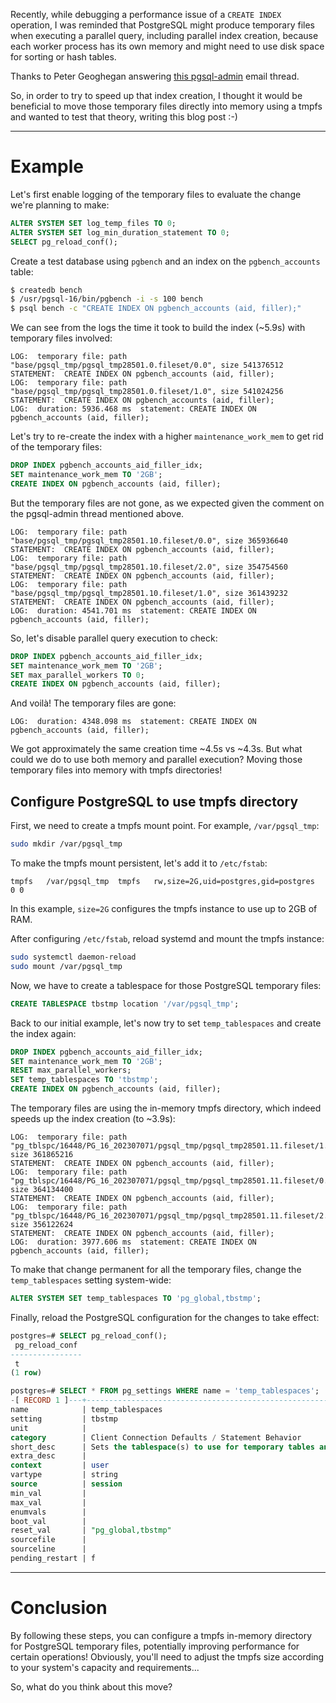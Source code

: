 <!-- ---
layout: post
title: In-memory disk for temporary files
# To generate formatted date, run LC_TIME=C date +"%F %T %z"
# date: YYYY-MM-DD hh:mm:ss -0000
--- -->

Recently, while debugging a performance issue of a `CREATE INDEX` operation, I was reminded that PostgreSQL might produce temporary files when executing a parallel query, including parallel index creation, because each worker process has its own memory and might need to use disk space for sorting or hash tables.

Thanks to Peter Geoghegan answering [this pgsql-admin](https://www.postgresql.org/message-id/flat/13fa6c59-16bc-9945-f913-2e0c58d34d12@portavita.eu) email thread.

So, in order to try to speed up that index creation, I thought it would be beneficial to move those temporary files directly into memory using a tmpfs and wanted to test that theory, writing this blog post :-)

<!--MORE-->

-----

# Example

Let's first enable logging of the temporary files to evaluate the change we're planning to make:

```sql
ALTER SYSTEM SET log_temp_files TO 0;
ALTER SYSTEM SET log_min_duration_statement TO 0;
SELECT pg_reload_conf();
```

Create a test database using `pgbench` and an index on the `pgbench_accounts` table:

```bash
$ createdb bench
$ /usr/pgsql-16/bin/pgbench -i -s 100 bench
$ psql bench -c "CREATE INDEX ON pgbench_accounts (aid, filler);"
```

We can see from the logs the time it took to build the index (~5.9s) with temporary files involved:

```
LOG:  temporary file: path "base/pgsql_tmp/pgsql_tmp28501.0.fileset/0.0", size 541376512
STATEMENT:  CREATE INDEX ON pgbench_accounts (aid, filler);
LOG:  temporary file: path "base/pgsql_tmp/pgsql_tmp28501.0.fileset/1.0", size 541024256
STATEMENT:  CREATE INDEX ON pgbench_accounts (aid, filler);
LOG:  duration: 5936.468 ms  statement: CREATE INDEX ON pgbench_accounts (aid, filler);
```

Let's try to re-create the index with a higher `maintenance_work_mem` to get rid of the temporary files:

```sql
DROP INDEX pgbench_accounts_aid_filler_idx;
SET maintenance_work_mem TO '2GB';
CREATE INDEX ON pgbench_accounts (aid, filler);
```

But the temporary files are not gone, as we expected given the comment on the pgsql-admin thread mentioned above.

```
LOG:  temporary file: path "base/pgsql_tmp/pgsql_tmp28501.10.fileset/0.0", size 365936640
STATEMENT:  CREATE INDEX ON pgbench_accounts (aid, filler);
LOG:  temporary file: path "base/pgsql_tmp/pgsql_tmp28501.10.fileset/2.0", size 354754560
STATEMENT:  CREATE INDEX ON pgbench_accounts (aid, filler);
LOG:  temporary file: path "base/pgsql_tmp/pgsql_tmp28501.10.fileset/1.0", size 361439232
STATEMENT:  CREATE INDEX ON pgbench_accounts (aid, filler);
LOG:  duration: 4541.701 ms  statement: CREATE INDEX ON pgbench_accounts (aid, filler);
```

So, let's disable parallel query execution to check:

```sql
DROP INDEX pgbench_accounts_aid_filler_idx;
SET maintenance_work_mem TO '2GB';
SET max_parallel_workers TO 0;
CREATE INDEX ON pgbench_accounts (aid, filler);
```

And voilà! The temporary files are gone:

```
LOG:  duration: 4348.098 ms  statement: CREATE INDEX ON pgbench_accounts (aid, filler);
```

We got approximately the same creation time ~4.5s vs ~4.3s.
But what could we do to use both memory and parallel execution? Moving those temporary files into memory with tmpfs directories!

## Configure PostgreSQL to use tmpfs directory

First, we need to create a tmpfs mount point. For example, `/var/pgsql_tmp`:

```bash
sudo mkdir /var/pgsql_tmp
```

To make the tmpfs mount persistent, let's add it to `/etc/fstab`:

```
tmpfs   /var/pgsql_tmp  tmpfs   rw,size=2G,uid=postgres,gid=postgres    0 0
```

In this example, `size=2G` configures the tmpfs instance to use up to 2GB of RAM.

After configuring `/etc/fstab`, reload systemd and mount the tmpfs instance:

```bash
sudo systemctl daemon-reload
sudo mount /var/pgsql_tmp
```

Now, we have to create a tablespace for those PostgreSQL temporary files:

```sql
CREATE TABLESPACE tbstmp location '/var/pgsql_tmp';
```

Back to our initial example, let's now try to set `temp_tablespaces` and create the index again:

```sql
DROP INDEX pgbench_accounts_aid_filler_idx;
SET maintenance_work_mem TO '2GB';
RESET max_parallel_workers;
SET temp_tablespaces TO 'tbstmp';
CREATE INDEX ON pgbench_accounts (aid, filler);
```

The temporary files are using the in-memory tmpfs directory, which indeed speeds up the index creation (to ~3.9s):

```
LOG:  temporary file: path "pg_tblspc/16448/PG_16_202307071/pgsql_tmp/pgsql_tmp28501.11.fileset/1.0", size 361865216
STATEMENT:  CREATE INDEX ON pgbench_accounts (aid, filler);
LOG:  temporary file: path "pg_tblspc/16448/PG_16_202307071/pgsql_tmp/pgsql_tmp28501.11.fileset/0.0", size 364134400
STATEMENT:  CREATE INDEX ON pgbench_accounts (aid, filler);
LOG:  temporary file: path "pg_tblspc/16448/PG_16_202307071/pgsql_tmp/pgsql_tmp28501.11.fileset/2.0", size 356122624
STATEMENT:  CREATE INDEX ON pgbench_accounts (aid, filler);
LOG:  duration: 3977.606 ms  statement: CREATE INDEX ON pgbench_accounts (aid, filler);
```

To make that change permanent for all the temporary files, change the `temp_tablespaces` setting system-wide:

```sql
ALTER SYSTEM SET temp_tablespaces TO 'pg_global,tbstmp';
```

Finally, reload the PostgreSQL configuration for the changes to take effect:

```sql
postgres=# SELECT pg_reload_conf();
 pg_reload_conf
----------------
 t
(1 row)

postgres=# SELECT * FROM pg_settings WHERE name = 'temp_tablespaces';
-[ RECORD 1 ]---+-------------------------------------------------------------------
name            | temp_tablespaces
setting         | tbstmp
unit            |
category        | Client Connection Defaults / Statement Behavior
short_desc      | Sets the tablespace(s) to use for temporary tables and sort files.
extra_desc      |
context         | user
vartype         | string
source          | session
min_val         |
max_val         |
enumvals        |
boot_val        |
reset_val       | "pg_global,tbstmp"
sourcefile      |
sourceline      |
pending_restart | f
```

---

# Conclusion

By following these steps, you can configure a tmpfs in-memory directory for PostgreSQL temporary files, potentially improving performance for certain operations!
Obviously, you'll need to adjust the tmpfs size according to your system's capacity and requirements...

So, what do you think about this move?
